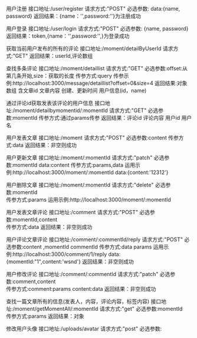 用户注册
接口地址:/user/register
请求方式:"POST"
必选参数:
data:{name,
password}
返回结果：{name：'',password:''}为注册成功


用户登录
接口地址:/user/login
请求方式:"POST"
必选参数:
{name,
password}
返回结果：token,{name：'',password:'',}为登录成功



获取当前用户发布的所有的评论
接口地址:/moment/detailByUserId
请求方式:"GET" 
返回结果：userId,评论数组


查找多条评论
接口地址:/moment/detaillist
请求方式:"GET"
必选参数:offset:从第几条开始,size：获取的长度 
传参方式:query
传参示例:http://localhost:3000/message/detaillist?offset=0&size=4
返回结果:对象数组 含文章id 文章内容 创建、更新时间 用户信息(id，name)

通过评论id获取发表该评论的用户信息
接口地址:/moment/detailbymomentid/:momentId
请求方式:"GET"
必选参数:momentId 
传参方式:通过params传参 
返回结果：评论id 评论内容  用户id 用户名

用户发表文章
接口地址:/moment
请求方式:"POST"
必选参数:content 
传参方式:data
返回结果：非空则成功

用户更新文章
接口地址:/moment/:momentId
请求方式:"patch"
必选参数:momentId   data:content 
传参方式:params,data
运用示例:http://localhost:3000/moment/:momentId   data:{content:'12312'}

用户删除文章
接口地址:/moment/:momentId
请求方式:"delete"
必选参数:momentId  
传参方式:params
运用示例:http://localhost:3000/moment/:momentId  

用户发表文章评论
接口地址:/comment
请求方式:"POST"
必选参数:momentId,content   
传参方式:data
返回结果：非空则成功

用户评论文章评论
接口地址:/comment/:commentId/reply
请求方式:"POST"
必选参数:content ,momentId     commentId
传参方式:data  params
运用示例:http://localhost:3000/comment/1/reply   data:{momentId:"1",content:'wsnd'}
返回结果：非空则成功

用户修改评论
接口地址:/comment/:commentId
请求方式:"patch"
必选参数:comment,content   
传参方式:comment:params  content:data
返回结果：非空则成功


查找一篇文章所有的信息(发表人，内容，评论内容，标签内容)
接口地址:/moment/getMomentAll/:momentId
请求方式:"get"
必选参数:momentId  
传参方式:params
返回结果：对象

修改用户头像 
接口地址:/uploads/avatar
请求方式:"post"
必选参数:

